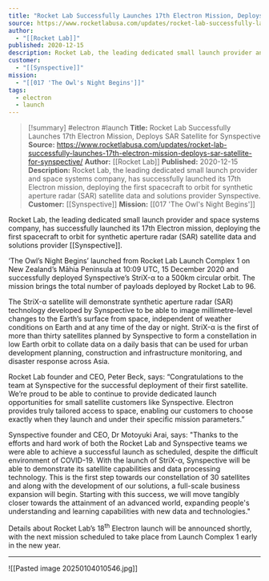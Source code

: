 ```yaml
---
title: "Rocket Lab Successfully Launches 17th Electron Mission, Deploys SAR Satellite for Synspective "
source: https://www.rocketlabusa.com/updates/rocket-lab-successfully-launches-17th-electron-mission-deploys-sar-satellite-for-synspective/
author:
  - "[[Rocket Lab]]"
published: 2020-12-15
description: Rocket Lab, the leading dedicated small launch provider and space systems company, has successfully launched its 17th Electron mission, deploying the first spacecraft to orbit for synthetic aperture radar (SAR) satellite data and solutions provider Synspective.
customer:
  - "[[Synspective]]"
mission:
  - "[[017 'The Owl's Night Begins']]"
tags:
  - electron
  - launch
---
```

>[!summary]
#electron #launch
**Title:** Rocket Lab Successfully Launches 17th Electron Mission, Deploys SAR Satellite for Synspective 
**Source:** https://www.rocketlabusa.com/updates/rocket-lab-successfully-launches-17th-electron-mission-deploys-sar-satellite-for-synspective/
**Author:** [[Rocket Lab]]
**Published:** 2020-12-15
**Description:** Rocket Lab, the leading dedicated small launch provider and space systems company, has successfully launched its 17th Electron mission, deploying the first spacecraft to orbit for synthetic aperture radar (SAR) satellite data and solutions provider Synspective.
**Customer:** [[Synspective]]
**Mission:** [[017 'The Owl's Night Begins']]

Rocket Lab, the leading dedicated small launch provider and space systems company, has successfully launched its 17th Electron mission, deploying the first spacecraft to orbit for synthetic aperture radar (SAR) satellite data and solutions provider [[Synspective]]. 

‘The Owl’s Night Begins’ launched from Rocket Lab Launch Complex 1 on New Zealand’s Māhia Peninsula at 10:09 UTC, 15 December 2020 and successfully deployed Synspective’s StriX-α to a 500km circular orbit. The mission brings the total number of payloads deployed by Rocket Lab to 96. 

The StriX\-α satellite will demonstrate synthetic aperture radar (SAR) technology developed by Synspective to be able to image millimetre-level changes to the Earth’s surface from space, independent of weather conditions on Earth and at any time of the day or night. StriX\-α is the first of more than thirty satellites planned by Synspective to form a constellation in low Earth orbit to collate data on a daily basis that can be used for urban development planning, construction and infrastructure monitoring, and disaster response across Asia. 

Rocket Lab founder and CEO, Peter Beck, says: “Congratulations to the team at Synspective for the successful deployment of their first satellite. We’re proud to be able to continue to provide dedicated launch opportunities for small satellite customers like Synspective. Electron provides truly tailored access to space, enabling our customers to choose exactly when they launch and under their specific mission parameters.” 

Synspective founder and CEO, Dr Motoyuki Arai, says: "Thanks to the efforts and hard work of both the Rocket Lab and Synspective teams we were able to achieve a successful launch as scheduled, despite the difficult environment of COVID-19. With the launch of StriX-α, Synspective will be able to demonstrate its satellite capabilities and data processing technology. This is the first step towards our constellation of 30 satellites and along with the development of our solutions, a full-scale business expansion will begin. Starting with this success, we will move tangibly closer towards the attainment of an advanced world, expanding people's understanding and learning capabilities with new data and technologies." 

Details about Rocket Lab’s 18<sup><span>th</span></sup> Electron launch will be announced shortly, with the next mission scheduled to take place from Launch Complex 1 early in the new year.

---

![[Pasted image 20250104010546.jpg]]